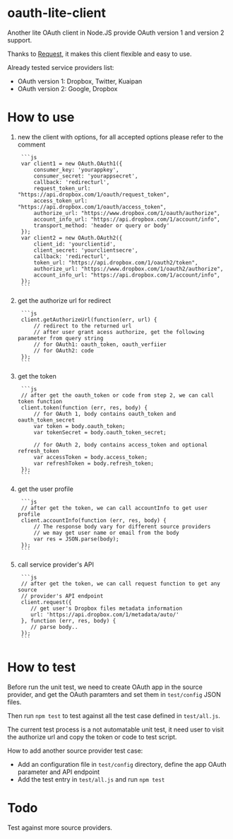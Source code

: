 # oauth-lite-client

Another lite OAuth client in Node.JS provide OAuth version 1 and version 2 
support.

Thanks to [Request](https://github.com/request/request), it makes this client
flexible and easy to use.

Already tested service providers list:

- OAuth version 1: Dropbox, Twitter, Kuaipan
- OAuth version 2: Google, Dropbox

# How to use

1. new the client with options, for all accepted options please refer to the comment

        ```js
        var client1 = new OAuth.OAuth1({
            consumer_key: 'yourappkey',
            consumer_secret: 'yourappsecret',
            callback: 'redirecturl',
            request_token_url: "https://api.dropbox.com/1/oauth/request_token",
            access_token_url: "https://api.dropbox.com/1/oauth/access_token",
            authorize_url: "https://www.dropbox.com/1/oauth/authorize",
            account_info_url: "https://api.dropbox.com/1/account/info",
            transport_method: 'header or query or body'
        });
        var client2 = new OAuth.OAuth2({
            client_id: 'yourclientid',
            client_secret: 'yourclientsecre',
            callback: 'redirecturl',
            token_url: "https://api.dropbox.com/1/oauth2/token",
            authorize_url: "https://www.dropbox.com/1/oauth2/authorize",
            account_info_url: "https://api.dropbox.com/1/account/info",
        });
        ```

2. get the authorize url for redirect

        ```js
        client.getAuthorizeUrl(function(err, url) {
            // redirect to the returned url
            // after user grant acess authorize, get the following parameter from query string
            // for OAuth1: oauth_token, oauth_verfiier
            // for OAuth2: code
        });
        ```

3. get the token

        ```js
        // after get the oauth_token or code from step 2, we can call token function
        client.token(function (err, res, body) {
            // for OAuth 1, body contains oauth_token and oauth_token_secret
            var token = body.oauth_token;
            var tokenSecret = body.oauth_token_secret;
            
            // for OAuth 2, body contains access_token and optional refresh_token
            var accessToken = body.access_token;
            var refreshToken = body.refresh_token;
        });  
        ```

4. get the user profile

        ```js
        // after get the token, we can call accountInfo to get user profile
        client.accountInfo(function (err, res, body) {
            // The response body vary for different source providers
            // we may get user name or email from the body
            var res = JSON.parse(body);
        });
        ```

5. call service provider's API

        ```js
        // after get the token, we can call request function to get any source
        // provider's API endpoint
        client.request({
           // get user's Dropbox files metadata information
           url: 'https://api.dropbox.com/1/metadata/auto/'
        }, function (err, res, body) {
           // parse body..
        });
        ```

# How to test

Before run the unit test, we need to create OAuth app in the source provider, and
get the OAuth paramters and set them in `test/config` JSON files.

Then run `npm test` to test against all the test case defined in `test/all.js`.

The current test process is a not automatable unit test, it need user to visit
the authorize url and copy the token or code to test script.

How to add another source provider test case:

* Add an configuration file in `test/config` directory, define the app OAuth
parameter and API endpoint
* Add the test entry in `test/all.js` and run `npm test`

# Todo

Test against more source providers.